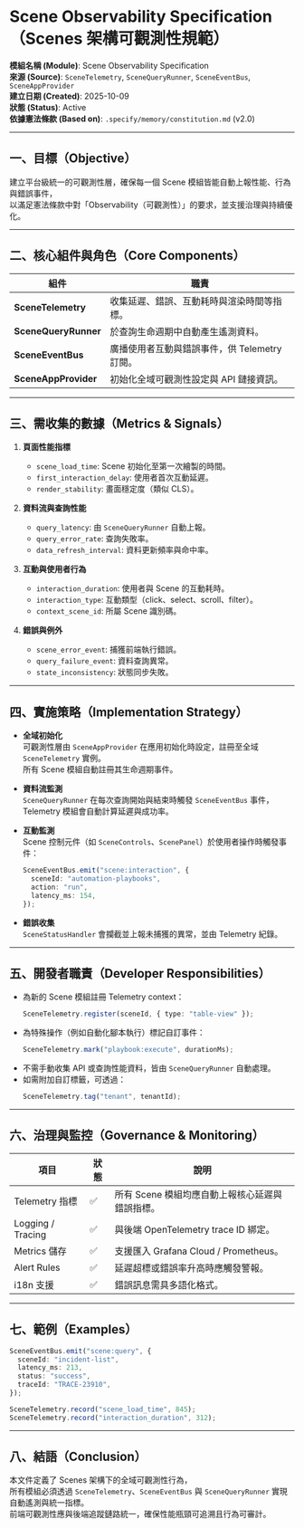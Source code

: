 # Scene Observability Specification（Scenes 架構可觀測性規範）

**模組名稱 (Module)**: Scene Observability Specification  
**來源 (Source)**: `SceneTelemetry`, `SceneQueryRunner`, `SceneEventBus`, `SceneAppProvider`  
**建立日期 (Created)**: 2025-10-09  
**狀態 (Status)**: Active  
**依據憲法條款 (Based on)**: `.specify/memory/constitution.md` (v2.0)

---

## 一、目標（Objective）

建立平台級統一的可觀測性層，確保每一個 Scene 模組皆能自動上報性能、行為與錯誤事件，  
以滿足憲法條款中對「Observability（可觀測性）」的要求，並支援治理與持續優化。

---

## 二、核心組件與角色（Core Components）

| 組件 | 職責 |
|------|------|
| **SceneTelemetry** | 收集延遲、錯誤、互動耗時與渲染時間等指標。 |
| **SceneQueryRunner** | 於查詢生命週期中自動產生遙測資料。 |
| **SceneEventBus** | 廣播使用者互動與錯誤事件，供 Telemetry 訂閱。 |
| **SceneAppProvider** | 初始化全域可觀測性設定與 API 鏈接資訊。 |

---

## 三、需收集的數據（Metrics & Signals）

1. **頁面性能指標**
   - `scene_load_time`: Scene 初始化至第一次繪製的時間。
   - `first_interaction_delay`: 使用者首次互動延遲。
   - `render_stability`: 畫面穩定度（類似 CLS）。

2. **資料流與查詢性能**
   - `query_latency`: 由 `SceneQueryRunner` 自動上報。
   - `query_error_rate`: 查詢失敗率。
   - `data_refresh_interval`: 資料更新頻率與命中率。

3. **互動與使用者行為**
   - `interaction_duration`: 使用者與 Scene 的互動耗時。
   - `interaction_type`: 互動類型（click、select、scroll、filter）。
   - `context_scene_id`: 所屬 Scene 識別碼。

4. **錯誤與例外**
   - `scene_error_event`: 捕獲前端執行錯誤。
   - `query_failure_event`: 資料查詢異常。
   - `state_inconsistency`: 狀態同步失敗。

---

## 四、實施策略（Implementation Strategy）

- **全域初始化**  
  可觀測性層由 `SceneAppProvider` 在應用初始化時設定，註冊至全域 `SceneTelemetry` 實例。  
  所有 Scene 模組自動註冊其生命週期事件。

- **資料流監測**  
  `SceneQueryRunner` 在每次查詢開始與結束時觸發 `SceneEventBus` 事件，  
  Telemetry 模組會自動計算延遲與成功率。

- **互動監測**  
  Scene 控制元件（如 `SceneControls`、`ScenePanel`）於使用者操作時觸發事件：  
  ```ts
  SceneEventBus.emit("scene:interaction", {
    sceneId: "automation-playbooks",
    action: "run",
    latency_ms: 154,
  });
  ```

- **錯誤收集**  
  `SceneStatusHandler` 會攔截並上報未捕獲的異常，並由 Telemetry 紀錄。

---

## 五、開發者職責（Developer Responsibilities）

- 為新的 Scene 模組註冊 Telemetry context：  
  ```ts
  SceneTelemetry.register(sceneId, { type: "table-view" });
  ```
- 為特殊操作（例如自動化腳本執行）標記自訂事件：  
  ```ts
  SceneTelemetry.mark("playbook:execute", durationMs);
  ```
- 不需手動收集 API 或查詢性能資料，皆由 `SceneQueryRunner` 自動處理。
- 如需附加自訂標籤，可透過：
  ```ts
  SceneTelemetry.tag("tenant", tenantId);
  ```

---

## 六、治理與監控（Governance & Monitoring）

| 項目 | 狀態 | 說明 |
|------|------|------|
| Telemetry 指標 | ✅ | 所有 Scene 模組均應自動上報核心延遲與錯誤指標。 |
| Logging / Tracing | ✅ | 與後端 OpenTelemetry trace ID 綁定。 |
| Metrics 儲存 | ✅ | 支援匯入 Grafana Cloud / Prometheus。 |
| Alert Rules | ✅ | 延遲超標或錯誤率升高時應觸發警報。 |
| i18n 支援 | ✅ | 錯誤訊息需具多語化格式。 |

---

## 七、範例（Examples）

```ts
SceneEventBus.emit("scene:query", {
  sceneId: "incident-list",
  latency_ms: 213,
  status: "success",
  traceId: "TRACE-23910",
});
```

```ts
SceneTelemetry.record("scene_load_time", 845);
SceneTelemetry.record("interaction_duration", 312);
```

---

## 八、結語（Conclusion）

本文件定義了 Scenes 架構下的全域可觀測性行為，  
所有模組必須透過 `SceneTelemetry`、`SceneEventBus` 與 `SceneQueryRunner` 實現自動遙測與統一指標。  
前端可觀測性應與後端追蹤鏈路統一，確保性能瓶頸可追溯且行為可審計。